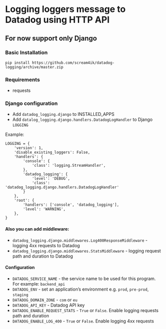 # Logging loggers message to Datadog using HTTP API

## For now support only Django

### Basic Installation
```
pip install https://github.com/scream4ik/datadog-logging/archive/master.zip
```

### Requirements

- requests

### Django configuration
- Add `datadog_logging.django` to INSTALLED_APPS
- Add `datalog_logging.django.handlers.DatadogLogHandler` to Django `LOGGING`

Example:
```
LOGGING = {
    'version': 1,
    'disable_existing_loggers': False,
    'handlers': {
        'console': {
            'class': 'logging.StreamHandler',
        },
        'datadog_logging': {
            'level': 'DEBUG',
            'class': 'datadog_logging.django.handlers.DatadogLogHandler'
        }
    },
    'root': {
        'handlers': ['console', 'datadog_logging'],
        'level': 'WARNING',
    },
}
```

#### Also you can add middleware:

- `datadog_logging.django.middlewares.Log400ResponseMiddleware` - logging 4xx requests to Datadog
- `datadog_logging.django.middlewares.StatsMiddleware` - logging request path and duration to Datadog

#### Configuration

- `DATADOG_SERVICE_NAME` - the service name to be used for this program. For example: `backend_api`
- `DATADOG_ENV` - set an application’s environment e.g. `prod`, `pre-prod`, `staging`
- `DATADOG_DOMAIN_ZONE` - `com` or `eu`
- `DATADOG_API_KEY` - Datadog API key
- `DATADOG_ENABLE_REQUEST_STATS` - `True` or `False`. Enable logging requests path and duration
- `DATADOG_ENABLE_LOG_400` - `True` or `False`. Enable logging 4xx requests 
